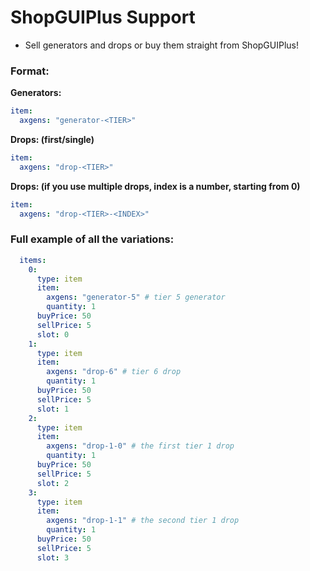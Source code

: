 # ShopGUIPlus Support

* Sell generators and drops or buy them straight from ShopGUIPlus!

### Format:

**Generators:**
```yaml
item:
  axgens: "generator-<TIER>"
```

**Drops: (first/single)**
```yaml
item:
  axgens: "drop-<TIER>"
```

**Drops: (if you use multiple drops, index is a number, starting from 0)**
```yaml
item:
  axgens: "drop-<TIER>-<INDEX>"
```

### Full example of all the variations:
```yaml
  items:
    0:
      type: item
      item:
        axgens: "generator-5" # tier 5 generator
        quantity: 1
      buyPrice: 50
      sellPrice: 5
      slot: 0
    1:
      type: item
      item:
        axgens: "drop-6" # tier 6 drop
        quantity: 1
      buyPrice: 50
      sellPrice: 5
      slot: 1
    2:
      type: item
      item:
        axgens: "drop-1-0" # the first tier 1 drop
        quantity: 1
      buyPrice: 50
      sellPrice: 5
      slot: 2
    3:
      type: item
      item:
        axgens: "drop-1-1" # the second tier 1 drop
        quantity: 1
      buyPrice: 50
      sellPrice: 5
      slot: 3
```